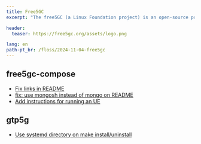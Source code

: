 ```yaml
---
title: Free5GC
excerpt: "The free5GC (a Linux Foundation project) is an open-source project for 5th generation (5G) mobile core networks. The ultimate goal of this project is to implement the 5G core network (5GC) defined in 3GPP Release 15 (R15) and beyond."

header:
  teaser: https://free5gc.org/assets/logo.png 

lang: en
path-pt_br: /floss/2024-11-04-free5gc
---
```


## free5gc-compose

- [Fix links in README](https://github.com/free5gc/free5gc-compose/pull/98)
- [fix: use mongosh instead of mongo on README](https://github.com/free5gc/free5gc-compose/pull/102)
- [Add instructions for running an UE](https://github.com/free5gc/free5gc-compose/pull/105)

## gtp5g

- [Use systemd directory on make install/uninstall](https://github.com/free5gc/gtp5g/pull/90)
